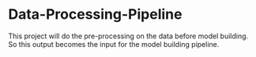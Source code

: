 # Data-Processing-Pipeline

This project will do the pre-processing on the data before model building. So this output becomes the input for the model building pipeline.
